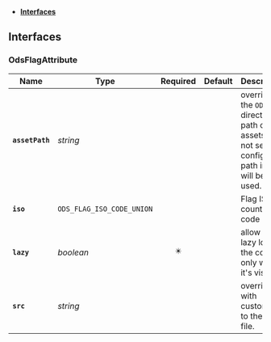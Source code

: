 * [**Interfaces**](#interfaces)

## Interfaces

### OdsFlagAttribute
|Name | Type | Required | Default | Description|
|---|---|:---:|---|---|
|**`assetPath`** | _string_ |  |  | override the `ODS` directory path of the assets.if not set, the configured path in `ODS` will be used.|
|**`iso`** | `ODS_FLAG_ISO_CODE_UNION` |  |  | Flag ISO country code|
|**`lazy`** | _boolean_ | ✴️ |  | allow to lazy load the content only when it's visible|
|**`src`** | _string_ |  |  | override with custom src to the svg file.|